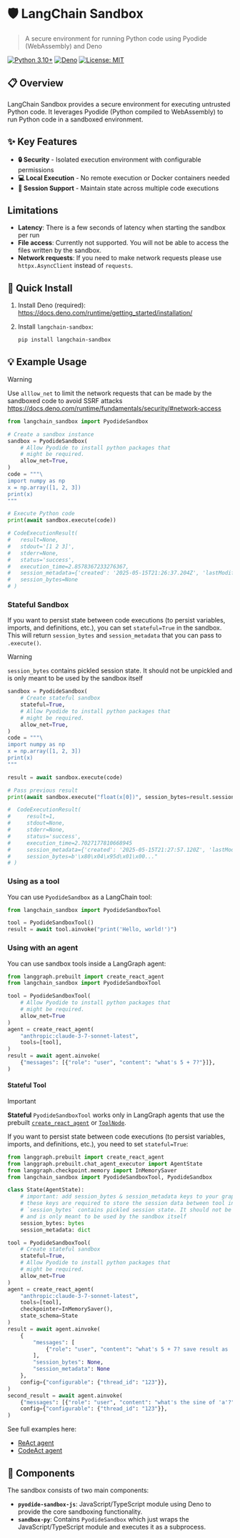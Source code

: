 # 🛡️ LangChain Sandbox

> A secure environment for running Python code using Pyodide (WebAssembly) and Deno

[![Python 3.10+](https://img.shields.io/badge/Python-3.10+-blue.svg)](https://www.python.org/downloads/)
[![Deno](https://img.shields.io/badge/Deno-Required-green.svg)](https://deno.land/)
[![License: MIT](https://img.shields.io/badge/License-MIT-yellow.svg)](https://opensource.org/licenses/MIT)

## 📋 Overview

LangChain Sandbox provides a secure environment for executing untrusted Python code. It leverages Pyodide (Python compiled to WebAssembly) to run Python code in a sandboxed environment.

## ✨ Key Features

- **🔒 Security** - Isolated execution environment with configurable permissions
- **💻 Local Execution** - No remote execution or Docker containers needed
- **🔄 Session Support** - Maintain state across multiple code executions

## Limitations

- **Latency**: There is a few seconds of latency when starting the sandbox per run
- **File access**: Currently not supported. You will not be able to access the files written by the sandbox.
- **Network requests**: If you need to make network requests please use `httpx.AsyncClient` instead of `requests`.

## 🚀 Quick Install

1. Install Deno (required): https://docs.deno.com/runtime/getting_started/installation/

2. Install `langchain-sandbox`:
    
    ```bash
    pip install langchain-sandbox
    ```

## 💡 Example Usage


> [!warning]
> Use `alllow_net` to limit the network requests that can be made by the sandboxed code to avoid SSRF attacks
> https://docs.deno.com/runtime/fundamentals/security/#network-access

```python
from langchain_sandbox import PyodideSandbox

# Create a sandbox instance
sandbox = PyodideSandbox(
    # Allow Pyodide to install python packages that
    # might be required.
    allow_net=True,
)
code = """\
import numpy as np
x = np.array([1, 2, 3])
print(x)
"""

# Execute Python code
print(await sandbox.execute(code))

# CodeExecutionResult(
#   result=None, 
#   stdout='[1 2 3]', 
#   stderr=None, 
#   status='success', 
#   execution_time=2.8578367233276367,
#   session_metadata={'created': '2025-05-15T21:26:37.204Z', 'lastModified': '2025-05-15T21:26:37.831Z', 'packages': ['numpy']},
#   session_bytes=None
# )
```

### Stateful Sandbox

If you want to persist state between code executions (to persist variables, imports,
and definitions, etc.), you can set `stateful=True` in the sandbox. This will return
`session_bytes` and `session_metadata` that you can pass to `.execute()`.

> [!warning]
> `session_bytes` contains pickled session state. It should not be unpickled
> and is only meant to be used by the sandbox itself

```python
sandbox = PyodideSandbox(
    # Create stateful sandbox
    stateful=True,
    # Allow Pyodide to install python packages that
    # might be required.
    allow_net=True,
)
code = """\
import numpy as np
x = np.array([1, 2, 3])
print(x)
"""

result = await sandbox.execute(code)

# Pass previous result
print(await sandbox.execute("float(x[0])", session_bytes=result.session_bytes, session_metadata=result.session_metadata))

#  CodeExecutionResult(
#     result=1, 
#     stdout=None, 
#     stderr=None, 
#     status='success', 
#     execution_time=2.7027177810668945
#     session_metadata={'created': '2025-05-15T21:27:57.120Z', 'lastModified': '2025-05-15T21:28:00.061Z', 'packages': ['numpy', 'dill']},
#     session_bytes=b'\x80\x04\x95d\x01\x00..."
# )
```

### Using as a tool

You can use `PyodideSandbox` as a LangChain tool:

```python
from langchain_sandbox import PyodideSandboxTool

tool = PyodideSandboxTool()
result = await tool.ainvoke("print('Hello, world!')")
```

### Using with an agent

You can use sandbox tools inside a LangGraph agent:

```python
from langgraph.prebuilt import create_react_agent
from langchain_sandbox import PyodideSandboxTool

tool = PyodideSandboxTool(
    # Allow Pyodide to install python packages that
    # might be required.
    allow_net=True
)
agent = create_react_agent(
    "anthropic:claude-3-7-sonnet-latest",
    tools=[tool],
)
result = await agent.ainvoke(
    {"messages": [{"role": "user", "content": "what's 5 + 7?"}]},
)
```

#### Stateful Tool

> [!important]
> **Stateful** `PyodideSandboxTool` works only in LangGraph agents that use the prebuilt [`create_react_agent`](https://langchain-ai.github.io/langgraph/reference/agents/#langgraph.prebuilt.chat_agent_executor.create_react_agent) or [`ToolNode`](https://langchain-ai.github.io/langgraph/reference/agents/#langgraph.prebuilt.tool_node.ToolNode).

If you want to persist state between code executions (to persist variables, imports,
and definitions, etc.), you need to set `stateful=True`:

```python
from langgraph.prebuilt import create_react_agent
from langgraph.prebuilt.chat_agent_executor import AgentState
from langgraph.checkpoint.memory import InMemorySaver
from langchain_sandbox import PyodideSandboxTool, PyodideSandbox

class State(AgentState):
    # important: add session_bytes & session_metadata keys to your graph state schema - 
    # these keys are required to store the session data between tool invocations.
    # `session_bytes` contains pickled session state. It should not be unpickled
    # and is only meant to be used by the sandbox itself
    session_bytes: bytes
    session_metadata: dict

tool = PyodideSandboxTool(
    # Create stateful sandbox
    stateful=True,
    # Allow Pyodide to install python packages that
    # might be required.
    allow_net=True
)
agent = create_react_agent(
    "anthropic:claude-3-7-sonnet-latest",
    tools=[tool],
    checkpointer=InMemorySaver(),
    state_schema=State
)
result = await agent.ainvoke(
    {
        "messages": [
            {"role": "user", "content": "what's 5 + 7? save result as 'a'"}
        ],
        "session_bytes": None,
        "session_metadata": None
    },
    config={"configurable": {"thread_id": "123"}},
)
second_result = await agent.ainvoke(
    {"messages": [{"role": "user", "content": "what's the sine of 'a'?"}]},
    config={"configurable": {"thread_id": "123"}},
)
```



See full examples here:

* [ReAct agent](examples/react_agent.py)
* [CodeAct agent](examples/codeact_agent.py)

## 🧩 Components

The sandbox consists of two main components:

- **`pyodide-sandbox-js`**: JavaScript/TypeScript module using Deno to provide the core sandboxing functionality.
- **`sandbox-py`**: Contains `PyodideSandbox` which just wraps the JavaScript/TypeScript module and executes it as a subprocess.